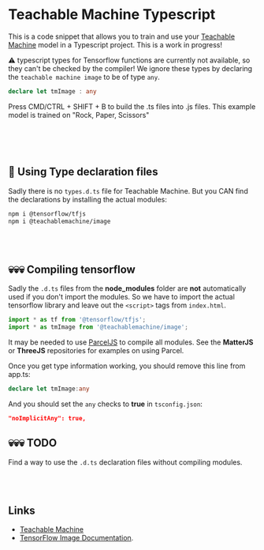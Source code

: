 # Teachable Machine Typescript

This is a code snippet that allows you to train and use your [Teachable Machine](https://teachablemachine.withgoogle.com/train/image) model in a Typescript project. This is a work in progress! 

⚠️ typescript types for Tensorflow functions are currently not available, so they can't be checked by the compiler! We ignore these types by declaring the `teachable machine image` to be of type `any`.

```typescript
declare let tmImage : any
``` 

Press CMD/CTRL + SHIFT + B to build the .ts files into .js files. This example model is trained on "Rock, Paper, Scissors"

<br>
<br>
<br>

## 🤖 Using Type declaration files

Sadly there is no `types.d.ts` file for Teachable Machine. But you CAN find the declarations by installing the actual modules:

```bash
npm i @tensorflow/tfjs
npm i @teachablemachine/image
```

<br>
<br>

## 💀💀💀 Compiling tensorflow

Sadly the `.d.ts` files from the **node_modules** folder are **not** automatically used if you don't import the modules.
So we have to import the actual tensorflow library and leave out the `<script>` tags from `index.html`. 
```typescript
import * as tf from '@tensorflow/tfjs';
import * as tmImage from '@teachablemachine/image';
```
It may be needed to use [ParcelJS](https://parceljs.org) to compile all modules. See the **MatterJS** or **ThreeJS** repositories for examples on using Parcel.

Once you get type information working, you should remove this line from app.ts: 
```typescript
declare let tmImage:any
``` 
And you should set the `any` checks to **true** in `tsconfig.json`:
```json
"noImplicitAny": true,
```
## 💀💀💀 TODO

Find a way to use the `.d.ts` declaration files without compiling modules.

<br>
<br>

## Links

- [Teachable Machine](https://teachablemachine.withgoogle.com/train/image)
- [TensorFlow Image Documentation](https://github.com/googlecreativelab/teachablemachine-community/tree/master/libraries/image).
